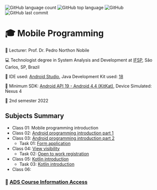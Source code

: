 ![GitHub language count](https://img.shields.io/github/languages/count/jmmarao/ws-mobile-programming)
![GitHub top language](https://img.shields.io/github/languages/top/jmmarao/ws-mobile-programming)
![GitHub](https://img.shields.io/github/license/jmmarao/ws-mobile-programming)
![GitHub last commit](https://img.shields.io/github/last-commit/jmmarao/ws-mobile-programming)

# :mortar_board: Mobile Programming

:triangular_flag_on_post: Lecturer: Prof. Dr. Pedro Northon Nobile

:computer: Technologist degree in System Analysis and Development at [IFSP](https://www.ifsp.edu.br/), São Carlos, SP, Brazil

:ticket: IDE used: [Android Studio](https://developer.android.com/studio), Java Development Kit used: [18](https://www.oracle.com/java/technologies/downloads/)

:iphone: Minimum SDK: [Android API 19 - Android 4.4 (KitKat)](https://developer.android.com/studio/releases/platforms), Device Simulated: Nexus 4

:calendar: 2nd semester 2022

## Subjects Summary

- Class 01: Mobile programming introduction
- Class 02: [Android programming introduction part 1](https://github.com/jmmarao/ws-mobile-programming/tree/main/classes/class02)
- Class 03: [Android programming introduction part 2](https://github.com/jmmarao/ws-mobile-programming/tree/main/classes/class03)
    - Task 01: [Form application](https://github.com/jmmarao/ws-mobile-programming/tree/main/tasks/task01)
- Class 04: [View visibility](https://github.com/jmmarao/ws-mobile-programming/tree/main/classes/class04)
    - Task 02: [Open to work registration](https://github.com/jmmarao/ws-mobile-programming/tree/main/tasks/task02)
- Class 05: [Kotlin introduction](https://github.com/jmmarao/ws-mobile-programming/tree/main/classes/class05)
    - Task 03: [Kotlin introduction](https://github.com/jmmarao/ws-mobile-programming/tree/main/tasks/task03)
- Class 06:
### :link: [ADS Course Information Access](https://scl.ifsp.edu.br/index.php/cursos.html?id=116:ads&catid=61)